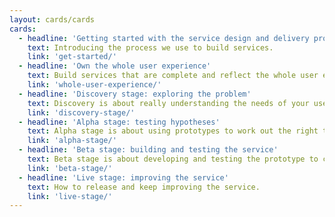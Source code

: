 ```yaml
---
layout: cards/cards
cards:
  - headline: 'Getting started with the service design and delivery process'
    text: Introducing the process we use to build services.
    link: 'get-started/'
  - headline: 'Own the whole user experience'
    text: Build services that are complete and reflect the whole user experience.
    link: 'whole-user-experience/'
  - headline: 'Discovery stage: exploring the problem'
    text: Discovery is about really understanding the needs of your users.
    link: 'discovery-stage/'
  - headline: 'Alpha stage: testing hypotheses'
    text: Alpha stage is about using prototypes to work out the right thing to build.
    link: 'alpha-stage/'
  - headline: 'Beta stage: building and testing the service'
    text: Beta stage is about developing and testing the prototype to check it meets the user needs.
    link: 'beta-stage/'
  - headline: 'Live stage: improving the service'
    text: How to release and keep improving the service.
    link: 'live-stage/'
---
```

